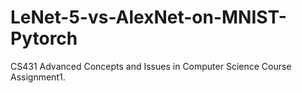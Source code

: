 # LeNet-5-vs-AlexNet-on-MNIST-Pytorch
CS431 Advanced Concepts and Issues in Computer Science Course Assignment1.
